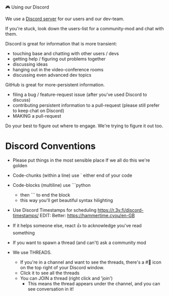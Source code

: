 🎮 Using our Discord 

We use a [Discord server](https://discord.gg/autogpt) for our users and our dev-team.

If you're stuck, look down the users-list for a community-mod and chat with them.

Discord is great for information that is more transient:
- touching base and chatting with other users / devs
- getting help / figuring out problems together
- discussing ideas
- hanging out in the video-conference rooms
- discussing even advanced dev topics

GitHub is great for more-persistent information.
- filing a bug / feature-request issue (after you've used Discord to discuss)
- contributing persistent information to a pull-request (please still prefer to keep chat on Discord)
- MAKING a pull-request

Do your best to figure out where to engage. We're trying to figure it out too.


# Discord Conventions

- Please put things in the most sensible place
    If we all do this we're golden

- Code-chunks (within a line) use ` either end of your code

- Code-blocks (multiline) use ```python
    - then ``` to end the block
    - this way you'll get beautiful syntax hilighting

- Use Discord Timestamps for scheduling https://r.3v.fi/discord-timestamps/ EDIT: Better: https://hammertime.cyou/en-GB

- If it helps someone else, react 👍 to acknowledge you've read something

- If you want to spawn a thread (and can't) ask a community mod

- We use THREADS.
    - If you're in a channel and want to see the threads, there's a #💬 icon on the top right of your Discord window.
    - Click it to see all the threads
    - You can JOIN a thread (right click and 'join')
        - This means the thread appears under the channel, and you can see conversation in it! 